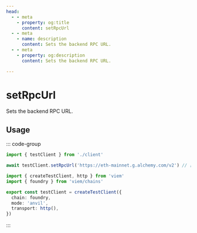 ```yaml
---
head:
  - - meta
    - property: og:title
      content: setRpcUrl
  - - meta
    - name: description
      content: Sets the backend RPC URL.
  - - meta
    - property: og:description
      content: Sets the backend RPC URL.

---
```


# setRpcUrl

Sets the backend RPC URL.

## Usage

::: code-group

```ts [example.ts]
import { testClient } from './client'

await testClient.setRpcUrl('https://eth-mainnet.g.alchemy.com/v2') // [!code focus]
```

```ts [client.ts]
import { createTestClient, http } from 'viem'
import { foundry } from 'viem/chains'

export const testClient = createTestClient({
  chain: foundry,
  mode: 'anvil',
  transport: http(), 
})
```

:::
